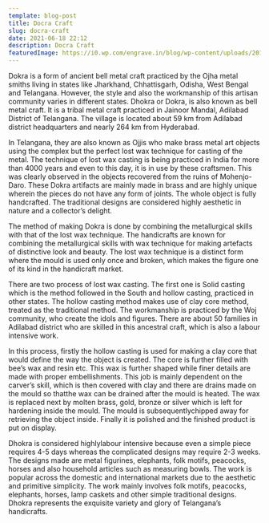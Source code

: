 ```yaml
---
template: blog-post
title: Docra Craft
slug: docra-craft
date: 2021-06-18 22:12
description: Docra Craft
featuredImage: https://i0.wp.com/engrave.in/blog/wp-content/uploads/2016/12/dokra-cover.jpg?fit=1024%2C678&ssl=1
---
```

Dokra is a form of ancient bell metal craft practiced by the Ojha metal smiths living in states like Jharkhand, Chhattisgarh, Odisha, West Bengal and Telangana. However, the style and also the workmanship of this artisan community varies in different states. Dhokra or Dokra, is also known as bell metal craft. It is a tribal metal craft practiced in Jainoor Mandal, Adilabad District of Telangana. The village is located about 59 km from Adilabad district headquarters and nearly 264 km from Hyderabad.

In Telangana, they are also known as Ojjis who make brass metal art objects using the complex but the perfect lost wax technique for casting of the metal. The technique of lost wax casting is being practiced in India for more than 4000 years and even to this day, it is in use by these craftsmen. This was clearly observed in the objects recovered from the ruins of Mohenjo-Daro. These Dokra artifacts are mainly made in brass and are highly unique wherein the pieces do not have any form of joints. The whole object is fully handcrafted. The traditional designs are considered highly aesthetic in nature and a collector’s delight.

The method of making Dokra is done by combining the metallurgical skills with that of the lost wax technique. The handicrafts are known for combining the metallurgical skills with wax technique for making artefacts of distinctive look and beauty. The lost wax technique is a distinct form where the mould is used only once and broken, which makes the figure one of its kind in the handicraft market.

There are two process of lost wax casting. The first one is Solid casting which is the method followed in the South and hollow casting, practiced in other states. The hollow casting method makes use of clay core method, treated as the traditional method. The workmanship is practiced by the Woj community, who create the idols and figures. There are about 50 families in Adilabad district who are skilled in this ancestral craft, which is also a labour intensive work.

In this process, firstly the hollow casting is used for making a clay core that would define the way the object is created. The core is further filled with bee’s wax and resin etc. This wax is further shaped while finer details are made with proper embellishments. This job is mainly dependent on the carver’s skill, which is then covered with clay and there are drains made on the mould so thatthe wax can be drained after the mould is heated. The wax is replaced next by molten brass, gold, bronze or silver which is left for hardening inside the mould. The mould is subsequentlychipped away for retrieving the object inside. Finally it is polished and the finished product is put on display.

Dhokra is considered highlylabour intensive because even a simple piece requires 4-5 days whereas the complicated designs may require 2-3 weeks. The designs made are metal figurines, elephants, folk motifs, peacocks, horses and also household articles such as measuring bowls. The work is popular across the domestic and international markets due to the aesthetic and primitive simplicity. The work mainly involves folk motifs, peacocks, elephants, horses, lamp caskets and other simple traditional designs. Dhokra represents the exquisite variety and glory of Telangana’s handicrafts.